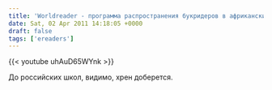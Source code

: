 ```yaml
---
title: 'Worldreader - программа распространения букридеров в африканских школах'
date: Sat, 02 Apr 2011 14:18:05 +0000
draft: false
tags: ['ereaders']
---
```


{{< youtube uhAuD65WYnk >}}

До российских школ, видимо, хрен доберется.
